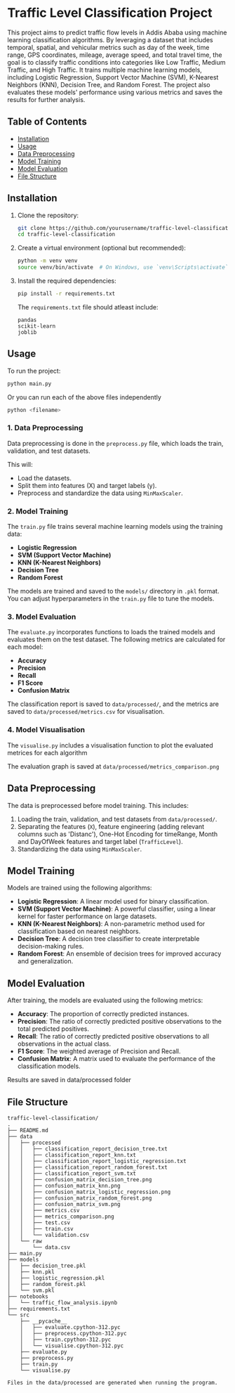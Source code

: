 # Traffic Level Classification Project

This project aims to predict traffic flow levels in Addis Ababa using machine learning classification algorithms. By leveraging a dataset that includes temporal, spatial, and vehicular metrics such as day of the week, time range, GPS coordinates, mileage, average speed, and total travel time, the goal is to classify traffic conditions into categories like Low Traffic, Medium Traffic, and High Traffic. It trains multiple machine learning models, including Logistic Regression, Support Vector Machine (SVM), K-Nearest Neighbors (KNN), Decision Tree, and Random Forest. The project also evaluates these models' performance using various metrics and saves the results for further analysis.

## Table of Contents
- [Installation](#installation)
- [Usage](#usage)
- [Data Preprocessing](#data-preprocessing)
- [Model Training](#model-training)
- [Model Evaluation](#model-evaluation)
- [File Structure](#file-structure)

## Installation

1. Clone the repository:

   ```bash
   git clone https://github.com/yourusername/traffic-level-classification.git
   cd traffic-level-classification
   ```

2. Create a virtual environment (optional but recommended):

   ```bash
   python -m venv venv
   source venv/bin/activate  # On Windows, use `venv\Scripts\activate`
   ```

3. Install the required dependencies:

   ```bash
   pip install -r requirements.txt
   ```

   The `requirements.txt` file should atleast include:
   ```
   pandas
   scikit-learn
   joblib
   ```

## Usage

To run the project:

```bash
python main.py
```

Or you can run each of the above files independently 

```bash
python <filename>
```



### 1. Data Preprocessing
Data preprocessing is done in the `preprocess.py` file, which loads the train, validation, and test datasets.


This will:
- Load the datasets.
- Split them into features (X) and target labels (y).
- Preprocess and standardize the data using `MinMaxScaler`.

### 2. Model Training
The `train.py` file trains several machine learning models using the training data:
- **Logistic Regression**
- **SVM (Support Vector Machine)**
- **KNN (K-Nearest Neighbors)**
- **Decision Tree**
- **Random Forest**

The models are trained and saved to the `models/` directory in `.pkl` format. You can adjust hyperparameters in the `train.py` file to tune the models.


### 3. Model Evaluation
The `evaluate.py` incorporates functions to loads the trained models and evaluates them on the test dataset. The following metrics are calculated for each model:
- **Accuracy**
- **Precision**
- **Recall**
- **F1 Score**
- **Confusion Matrix**

The classification report is saved to `data/processed/`, and the metrics are saved to `data/processed/metrics.csv` for visualisation.

### 4. Model Visualisation
The `visualise.py` includes a visualisation function to plot the evaluated metrices for each algorithm

The evaluation graph is saved at `data/processed/metrics_comparison.png`

## Data Preprocessing

The data is preprocessed before model training. This includes:
1. Loading the train, validation, and test datasets from `data/processed/`.
2. Separating the features (`X`), feature engineering (adding relevant columns such as 'Distanc'), One-Hot Encoding for timeRange, Month and DayOfWeek features and target label (`TrafficLevel`).
3. Standardizing the data using `MinMaxScaler`.

## Model Training

Models are trained using the following algorithms:
- **Logistic Regression**: A linear model used for binary classification.
- **SVM (Support Vector Machine)**: A powerful classifier, using a linear kernel for faster performance on large datasets.
- **KNN (K-Nearest Neighbors)**: A non-parametric method used for classification based on nearest neighbors.
- **Decision Tree**: A decision tree classifier to create interpretable decision-making rules.
- **Random Forest**: An ensemble of decision trees for improved accuracy and generalization.

## Model Evaluation

After training, the models are evaluated using the following metrics:
- **Accuracy**: The proportion of correctly predicted instances.
- **Precision**: The ratio of correctly predicted positive observations to the total predicted positives.
- **Recall**: The ratio of correctly predicted positive observations to all observations in the actual class.
- **F1 Score**: The weighted average of Precision and Recall.
- **Confusion Matrix**: A matrix used to evaluate the performance of the classification models.

Results are saved in data/processed folder

## File Structure

```
traffic-level-classification/
.
├── README.md
├── data
│   ├── processed
│   │   ├── classification_report_decision_tree.txt
│   │   ├── classification_report_knn.txt
│   │   ├── classification_report_logistic_regression.txt
│   │   ├── classification_report_random_forest.txt
│   │   ├── classification_report_svm.txt
│   │   ├── confusion_matrix_decision_tree.png
│   │   ├── confusion_matrix_knn.png
│   │   ├── confusion_matrix_logistic_regression.png
│   │   ├── confusion_matrix_random_forest.png
│   │   ├── confusion_matrix_svm.png
│   │   ├── metrics.csv
│   │   ├── metrics_comparison.png
│   │   ├── test.csv
│   │   ├── train.csv
│   │   └── validation.csv
│   └── raw
│       └── data.csv
├── main.py
├── models
│   ├── decision_tree.pkl
│   ├── knn.pkl
│   ├── logistic_regression.pkl
│   ├── random_forest.pkl
│   └── svm.pkl
├── notebooks
│   └── traffic_flow_analysis.ipynb
├── requirements.txt
└── src
    ├── __pycache__
    │   ├── evaluate.cpython-312.pyc
    │   ├── preprocess.cpython-312.pyc
    │   ├── train.cpython-312.pyc
    │   └── visualise.cpython-312.pyc
    ├── evaluate.py
    ├── preprocess.py
    ├── train.py
    └── visualise.py

Files in the data/processed are generated when running the program.
```
